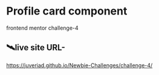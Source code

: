 # Profile card component
frontend mentor challenge-4
## 🛰️live site URL- 
https://juveriad.github.io/Newbie-Challenges/challenge-4/
